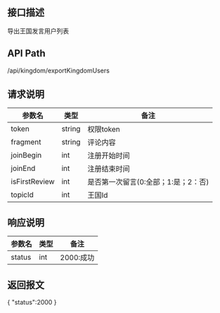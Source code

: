 ## 接口描述
导出王国发言用户列表
## API Path
/api/kingdom/exportKingdomUsers
## 请求说明
|参数名    |类型    |备注             |
|--------- |--------|-----------------|
|token     |string  |权限token        |
|fragment  |string  |评论内容         |
|joinBegin |int     |注册开始时间     |
|joinEnd   |int     |注册结束时间     |
|isFirstReview|int  |是否第一次留言(0:全部；1:是；2：否) |
|topicId|int  |王国Id |
## 响应说明
|参数名   |类型    |备注             |
|---------|--------|-----------------|
|status   |int     |2000:成功        |
## 返回报文
  {
    "status":2000 
  }